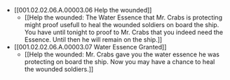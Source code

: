 - [[001.02.02.06.A.00003.06 Help the wounded]]
	- [[Help the wounded: The Water Essence that Mr. Crabs is protecting might proof usefull to heal the wounded soldiers on board the ship. You have until tonight to proof to Mr. Crabs that you indeed need the Essence. Until then he will remain on the ship.]]
- [[001.02.02.06.A.00003.07 Water Essence Granted]]
	- [[Help the wounded: Mr. Crabs gave you the water essence he was protecting on board the ship. Now you may have a chance to heal the wounded soldiers.]]